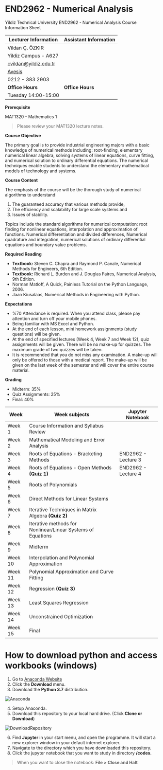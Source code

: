 # END2962 - Numerical Analysis

Yildiz Technical University
END2962 - Numerical Analysis
Course Information Sheet


**Lecturer Information**                    | **Assistant Information**
--------------------------------------------|--------------------------------
Vildan Ç. ÖZKIR                             | 
Yildiz Campus - A627                        | 
cvildan@yildiz.edu.tr                       | 
[Avesis](www.avesis.yildiz.edu.tr/cvildan)  | []()
0212 - 383 2903                             | 
**Office Hours**                            | **Office Hours**
Tuesday 14:00\-15:00                        | 


**Prerequisite**

MAT1320 - Mathematics 1
>Please review your MAT1320 lecture notes.

**Course Objective**

The primary goal is to provide industrial engineering majors with a basic knowledge of numerical methods including: root-finding, elementary numerical linear algebra, solving systems of linear equations, curve fitting, and numerical solution to ordinary differential equations. The numerical techniques enable students to understand the elementary mathematical models of technology and systems.


**Course Content**

The emphasis of the course will be the thorough study of numerical algorithms to understand

1. The guaranteed accuracy that various methods provide,
2. The efficiency and scalability for large scale systems and
3. Issues of stability.

Topics include the standard algorithms for numerical computation: root finding for nonlinear equations, interpolation and approximation of functions. Numerical differentiation and divided differences, Numerical quadrature and integration, numerical solutions of ordinary differential equations and boundary value problems.

**Required Reading**
- **Textbook:** Steven C. Chapra and Raymond P. Canale, Numerical Methods for Engineers, 6th Edition.
- **Textbook:** Richard L. Burden and J. Douglas Faires, Numerical Analysis, 9th Edition.
- Norman Matloff, A Quick, Painless Tutorial on the Python Language, 2006.
- Jaan Kiusalaas, Numerical Methods in Engineering with Python.

**Expectations**

- %70 Attendance is required. When you attend class, please pay attention and turn off your mobile phones.
- Being familiar with MS Excel and Python.
- At the end of each lesson, mini homework assignments (study questions) will be given.
- At the end of specified lectures (Week 4, Week 7 and Week 12), quiz assignments will be given. There will be no make-up for quizzes. The maximum grade of two quizzes will be taken.
- It is recommended that you do not miss any examination. A make-up will only be offered to those with a medical report. The make-up will be given on the last week of the semester and will cover the entire course material.


**Grading**

- Midterm: 35\%
- Quiz Assignments: 25\%
- Final: 40\%


 
**Week**|                      **Week subjects**                      | **Jupyter Notebook**
--------|-------------------------------------------------------------|------------------
Week 1  | Course Information and Syllabus Review                      | 
Week 2  | Mathematical Modeling and Error Analysis                    | 
Week 3  | Roots of Equations - Bracketing Methods                     | END2962 - Lecture 3
Week 4  | Roots of Equations - Open Methods **(Quiz 1)**              | END2962 - Lecture 4
Week 5  | Roots of Polynomials                                        | 
Week 6  | Direct Methods for Linear Systems                           | 
Week 7  | Iterative Techniques in Matrix Algebra **(Quiz 2)**         | 
Week 8  | Iterative methods for Nonlinear/Linear Systems of Equations | 
Week 9  | Midterm                                                     | 
Week 10 | Interpolation and Polynomial Approximation                  | 
Week 11 | Polynomial Approximation and Curve Fitting                  | 
Week 12 | Regression **(Quiz 3)**                                     | 
Week 13 | Least Squares Regression                                    | 
Week 14 | Unconstrained Optimization                                  | 
Week 15 | Final                                                       | 




# How to download python and access workbooks (windows)

 1. Go to [Anaconda Website](www.anaconda.com)
 2. Click the **Download** menu.
 3. Download the **Python 3.7** distribution.

 ![Anaconda](/codes/images/readme/anaconda.PNG)

 4. Setup Anaconda.
 5. Download this repository to your local hard drive. (Click **Clone or Download**)

 ![DownloadRepository](/codes/images/readme/clone.PNG)

 6. Find **Jupyter** in your start menu, and open the programme. It will start a new explorer window in your default internet explorer.
 7. Navigate to the directory which you have downloaded this repository.
 8. Click the jupyter notebook that you want to study in directory **/codes**.

 > When you want to close the notebook: **File > Close and Halt**
